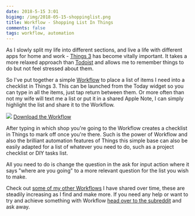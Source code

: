 ```yaml
---
date: 2018-5-15 3:01
bigimg: /img/2018-05-15-shoppinglist.png
title: Workflow - Shopping List In Things
comments: false
tags: workflow, automation
---
```

As I slowly split my life into different sections, and live a life with different apps for home and work - [Things 3](https://itunes.apple.com/gb/app/things-3/id904237743?mt=8&at=1000ltj4) has become vitally important. It takes a more relaxed approach than [Todoist](https://gr36.com/2017-01-14-todoist-review/) and allows me to remember things to do but not feel stressed about them.

So I've put together a simple [Workflow](https://itunes.apple.com/gb/app/workflow/id915249334?mt=8&at=1000ltj4) to place a list of items I need into a checklist in Things 3. This can be launched from the Today widget so you can type in all the items, just tap return between them. Or more often than not my wife will text me a list or put it in a shared Apple Note, I can simply highlight the list and share it to the Workflow.

![](https://gr36.com/img/2018-05-15-shoppinglist-workflow.png)
[Download the Workflow](https://workflow.is/workflows/24351a82ce444f318812c0b134f73480)

After typing in which shop you're going to the Workflow creates a checklist in Things to mark off once you're there. Such is the power of Workflow and also the brilliant automation features of Things this simple base can also be easily adapted for a list of whatever you need to do, such as a project checklist or DIY tasks list.

All you need to do is change the question in the ask for input action where it says "where are you going" to a more relevant question for the list you wish to make.

Check out [some of my other Workflows](https://gr36.com/workflows) I have shared over time, these are steadily increasing as I find and make more. If you need any help or want to try and achieve something with Workflow [head over to the subreddit](https://www.reddit.com/r/workflow/) and ask away.
